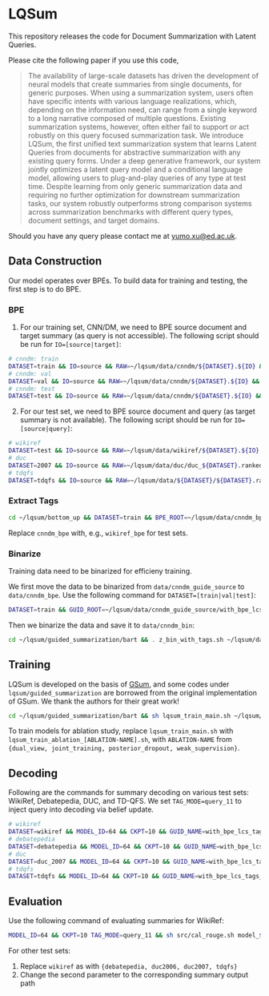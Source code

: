 # LQSum
This repository releases the code for  Document Summarization with Latent Queries.

Please cite the following paper if you use this code,

> The availability of large-scale datasets has driven the development of neural models that create summaries from single documents, for generic purposes. When using a summarization system, users often have specific intents with various language realizations, which, depending on the information need, can range from a single keyword to a long narrative composed of multiple questions. Existing summarization systems, however, often either fail to support or act robustly on this query focused summarization task. We introduce LQSum, the first unified text summarization system that learns Latent Queries from documents for abstractive summarization with any existing query forms. Under a deep generative framework, our system jointly optimizes a latent query model and a conditional language model, allowing users to plug-and-play queries of any type at test time. Despite learning from only generic summarization data and requiring no further optimization for downstream summarization tasks, our system robustly outperforms strong comparison systems across summarization benchmarks with different query types, document settings, and target domains.

Should you have any query please contact me at [yumo.xu@ed.ac.uk](mailto:mailto:yumo.xu@ed.ac.uk).


## Data Construction
Our model operates over BPEs. 
To build data for training and testing, the first step is to do BPE.

### BPE
1. For our training set, CNN/DM, we need to BPE source document and target summary (as query is not accessible). The following script should be run for `IO=[source|target]`:

```bash
# cnndm: train
DATASET=train && IO=source && RAW=~/lqsum/data/cnndm/${DATASET}.${IO} && TGT=~/lqsum/data/cnndm_bpe/origin/${DATASET}.bpe.${IO} && cd ~/lqsum/guided_summarization/bart && . z_bpe.sh ${RAW} ${TGT}
# cnndm: val
DATASET=val && IO=source && RAW=~/lqsum/data/cnndm/${DATASET}.${IO} && TGT=~/lqsum/data/cnndm_bpe/origin/${DATASET}.bpe.${IO} && cd ~/lqsum/guided_summarization/bart && . z_bpe.sh ${RAW} ${TGT}
# cnndm: test
DATASET=test && IO=source && RAW=~/lqsum/data/cnndm/${DATASET}.${IO} && TGT=~/lqsum/data/cnndm_bpe/origin/${DATASET}.bpe.${IO} && cd ~/lqsum/guided_summarization/bart && . z_bpe.sh ${RAW} ${TGT}
```

2. For our test set, we need to BPE source document and query (as target summary is not available). The following script should be run for `IO=[source|query]`:

```bash
# wikiref
DATASET=test && IO=source && RAW=~/lqsum/data/wikiref/${DATASET}.${IO} && TGT=~/lqsum/data/wikiref_bpe/origin/${DATASET}.bpe.${IO} && cd ~/lqsum/guided_summarization/bart && . z_bpe.sh ${RAW} ${TGT}
# duc
DATASET=2007 && IO=source && RAW=~/lqsum/data/duc/duc_${DATASET}.ranked.lines/duc_${DATASET}.${IO} && TGT=~/lqsum/data/duc_bpe/origin/duc_${DATASET}.bpe.${IO} && cd ~/lqsum/guided_summarization/bart && . z_bpe.sh ${RAW} ${TGT}
# tdqfs
DATASET=tdqfs && IO=source && RAW=~/lqsum/data/${DATASET}/${DATASET}.ranked.lines/${DATASET}.${IO} && TGT=~/lqsum/data/${DATASET}_bpe/qe/${DATASET}.bpe.source && cd ~/lqsum/guided_summarization/bart && . z_bpe.sh ${RAW} ${TGT}
```

### Extract Tags
```bash
cd ~/lqsum/bottom_up && DATASET=train && BPE_ROOT=~/lqsum/data/cnndm_bpe/origin && GUID=${BPE_ROOT}/${DATASET}.bpe.source && TGT=${BPE_ROOT}/${DATASET}.bpe.target && OUTPUT=~/lqsum/data/cnndm_guide_source/with_bpe_lcs_tags/${DATASET}.source.bu && python preprocess_copy_bpe.py -src $GUID -tgt $TGT -output $OUTPUT
```
Replace `cnndm_bpe` with, e.g., `wikiref_bpe` for test sets.

### Binarize 
Training data need to be binarized for efficieny training. 

We first move the data to be binarized from `data/cnndm_guide_source` to `data/cnndm_bpe`. Use the following command for `DATASET=[train|val|test]`:

```bash
DATASET=train && GUID_ROOT=~/lqsum/data/cnndm_guide_source/with_bpe_lcs_tags/${DATASET}.source.bu && BPE_ROOT=~/lqsum/data/cnndm_bpe/source_guidance_with_bpe_lcs_tags && cp ${GUID_ROOT}/${DATASET}.source.bu.src ${BPE_ROOT}/${DATASET}.bpe.z && cp ${GUID_ROOT}/${DATASET}.source.bu.tgt ${BPE_ROOT}/${DATASET}.bpe.tag
```

Then we binarize the data and save it to `data/cnndm_bin`:
```bash
cd ~/lqsum/guided_summarization/bart && . z_bin_with_tags.sh ~/lqsum/data/cnndm_bpe/source_guidance_with_bpe_lcs_tags ~/lqsum/data/cnndm_bin/source_guidance_with_bpe_lcs_tags
```

## Training
LQSum is developed on the basis of [GSum](https://github.com/neulab/guided_summarization), and some codes under `lqsum/guided_summarization` are borrowed from the original implementation of GSum. We thank the authors for their great work!

```bash
cd ~/lqsum/guided_summarization/bart && sh lqsum_train_main.sh ~/lqsum/data/cnndm_bin/source_guidance_with_bpe_lcs_tags ~/lqsum/model_[MODEL-ID]/
```
To train models for ablation study, replace `lqsum_train_main.sh` with `lqsum_train_ablation_[ABLATION-NAME].sh`, with `ABLATION-NAME` from `{dual_view, joint_training, posterior_dropout, weak_supervision}`.

## Decoding
Following are the commands for summary decoding on various test sets: WikiRef, Debatepedia, DUC, and TD-QFS. 
We set `TAG_MODE=query_11` to inject query into decoding via belief update.

```bash
# wikiref
DATASET=wikiref && MODEL_ID=64 && CKPT=10 && GUID_NAME=with_bpe_lcs_tags && TAG_MODE=query_11 && MODEL_DIR=~/lqsum/model/model_${MODEL_ID}-bpeTags && MODEL_NAME=checkpoint${CKPT}.pt && BART_OUT_NAME=model_${MODEL_ID}_${CKPT}-bpeTags-wikiref_test-source-${GUID_NAME}.${TAG_MODE}.min35max90 && SRC=~/lqsum/data/${DATASET}/test.source && GUIDANCE=~/lqsum/data/${DATASET}_prior/${GUID_NAME}/test.source.bu/test.source.bu.txt && RESULT_PATH=~/lqsum/bart_out/${BART_OUT_NAME} && DATA_BIN=~/lqsum/data/cnndm_bin/source_guidance_with_bpe_lcs_tags && CUDA_VISIBLE_DEVICES=0,1 . z_test_with_query_tags.sh $SRC $GUIDANCE $RESULT_PATH $MODEL_DIR $MODEL_NAME $DATA_BIN $TAG_MODE
# debatepedia
DATASET=debatepedia && MODEL_ID=64 && CKPT=10 && GUID_NAME=with_bpe_lcs_tags && TAG_MODE=query_11 && MODEL_DIR=~/lqsum/model/model_${MODEL_ID}-bpeTags && MODEL_NAME=checkpoint${CKPT}.pt && BART_OUT_NAME=model_${MODEL_ID}_${CKPT}-bpeTags-${DATASET}_test-source-${GUID_NAME}.${TAG_MODE}.min5max25 && SRC=~/lqsum/data/${DATASET}/test.source && GUIDANCE=~/lqsum/data/${DATASET}_prior/${GUID_NAME}/test.source.bu/test.source.bu.txt && RESULT_PATH=~/lqsum/bart_out/${BART_OUT_NAME} && DATA_BIN=~/lqsum/data/cnndm_bin/source_guidance_with_bpe_lcs_tags && CUDA_VISIBLE_DEVICES=0,1 . z_test_with_query_tags.sh $SRC $GUIDANCE $RESULT_PATH $MODEL_DIR $MODEL_NAME $DATA_BIN $TAG_MODE
# duc
DATASET=duc_2007 && MODEL_ID=64 && CKPT=10 && GUID_NAME=with_bpe_lcs_tags_marge && TAG_MODE=query_11 && MIN_MAX=min300max400 && MODEL_DIR=~/lqsum/model/model_${MODEL_ID}-bpeTags && MODEL_NAME=checkpoint${CKPT}.pt && BART_OUT_NAME=model_${MODEL_ID}_${CKPT}-bpeTags-${DATASET}-source-${GUID_NAME}.${TAG_MODE}.${MIN_MAX} && SRC=~/lqsum/data/duc/${DATASET}.marge.lines/${DATASET}.source && GUIDANCE=~/lqsum/data/duc_prior/${GUID_NAME}/${DATASET}.source.bu/${DATASET}.source.bu.txt && RESULT_PATH=~/lqsum/bart_out/${BART_OUT_NAME} && DATA_BIN=~/lqsum/data/cnndm_bin/source_guidance_with_bpe_lcs_tags && CUDA_VISIBLE_DEVICES=0,1 . z_test_with_query_tags.sh $SRC $GUIDANCE $RESULT_PATH $MODEL_DIR $MODEL_NAME $DATA_BIN $TAG_MODE
# tdqfs
DATASET=tdqfs && MODEL_ID=64 && CKPT=10 && GUID_NAME=with_bpe_lcs_tags_and_qe_3 && TAG_MODE=query_11 && MIN_MAX=min10max60 && MODEL_DIR=~/lqsum/model/model_${MODEL_ID}-bpeTags && MODEL_NAME=checkpoint${CKPT}.pt && BART_OUT_NAME=model_${MODEL_ID}_${CKPT}-bpeTags-${DATASET}-source-${GUID_NAME}.${TAG_MODE}.${MIN_MAX} && SRC=~/lqsum/data/tdqfs/${DATASET}.ranked.lines/${DATASET}.source && GUIDANCE=~/lqsum/data/${DATASET}_prior/${GUID_NAME}/${DATASET}.source.bu/${DATASET}.source.bu.txt && RESULT_PATH=~/lqsum/bart_out/${BART_OUT_NAME} && DATA_BIN=~/lqsum/data/cnndm_bin/source_guidance_with_bpe_lcs_tags && CUDA_VISIBLE_DEVICES=0,1 . z_test_with_query_tags.sh $SRC $GUIDANCE $RESULT_PATH $MODEL_DIR $MODEL_NAME $DATA_BIN $TAG_MODE
```

## Evaluation
Use the following command of evaluating summaries for WikiRef:

```bash
MODEL_ID=64 && CKPT=10 TAG_MODE=query_11 && sh src/cal_rouge.sh model_${MODEL_ID}_${CKPT}-bpeTags-wikiref_test-source-with_bpe_lcs_tags.${TAG_MODE}.min35max90 wikiref
```

For other test sets:
1. Replace `wikiref` as with `{debatepedia, duc2006, duc2007, tdqfs}` 
2. Change the second parameter to the corresponding summary output path